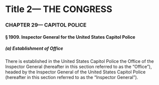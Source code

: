 
# Title 2— THE CONGRESS
### CHAPTER 29— CAPITOL POLICE
#### § 1909. Inspector General for the United States Capitol Police
##### (a) Establishment of Office

There is established in the United States Capitol Police the Office of the Inspector General (hereafter in this section referred to as the “Office”), headed by the Inspector General of the United States Capitol Police (hereafter in this section referred to as the “Inspector General”).
